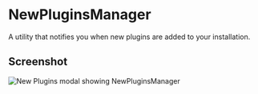 # NewPluginsManager

A utility that notifies you when new plugins are added to your installation.

## Screenshot
![New Plugins modal showing NewPluginsManager](https://github.com/Sqaaakoi/vc-newPluginsManager/assets/37475903/9832447b-9c8a-4975-8264-7da7f0dab6e1)
